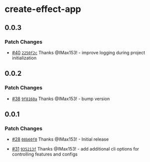 # create-effect-app

## 0.0.3

### Patch Changes

- [#40](https://github.com/Effect-TS/examples/pull/40) [`2250f2c`](https://github.com/Effect-TS/examples/commit/2250f2cd44691ec94c2da8bcb2adb37711bc1a1d) Thanks @IMax153! - improve logging during project initialization

## 0.0.2

### Patch Changes

- [#38](https://github.com/Effect-TS/examples/pull/38) [`9f8160a`](https://github.com/Effect-TS/examples/commit/9f8160ac3a6b4714634d1a167881c47edc1ea2b9) Thanks @IMax153! - bump version

## 0.0.1

### Patch Changes

- [#28](https://github.com/Effect-TS/examples/pull/28) [`08b60f0`](https://github.com/Effect-TS/examples/commit/08b60f058fe15fc8d17d2820bbcf02abe331cbdc) Thanks @IMax153! - Initial release

- [#31](https://github.com/Effect-TS/examples/pull/31) [`935213f`](https://github.com/Effect-TS/examples/commit/935213f903ccc38c91ad8a7df078a9fe4a69b73b) Thanks @IMax153! - add additional cli options for controlling features and configs
